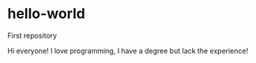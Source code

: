 # hello-world
First repository

Hi everyone! I love programming, I have a degree but lack the experience! 
